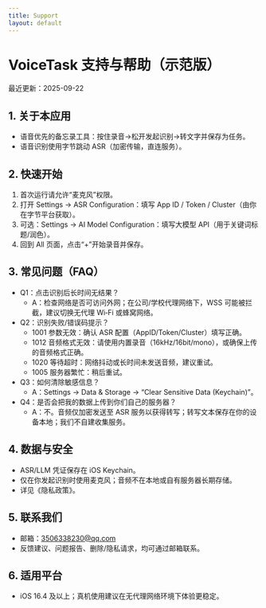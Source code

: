 ```yaml
---
title: Support
layout: default
---
```


# VoiceTask 支持与帮助（示范版）

最近更新：2025-09-22

## 1. 关于本应用
- 语音优先的备忘录工具：按住录音→松开发起识别→转文字并保存为任务。
- 语音识别使用字节跳动 ASR（加密传输，直连服务）。

## 2. 快速开始
1) 首次运行请允许“麦克风”权限。
2) 打开 Settings → ASR Configuration：填写 App ID / Token / Cluster（由你在字节平台获取）。
3) 可选：Settings → AI Model Configuration：填写大模型 API（用于关键词标题/润色）。
4) 回到 All 页面，点击“+”开始录音并保存。

## 3. 常见问题（FAQ）
- Q1：点击识别后长时间无结果？
  - A：检查网络是否可访问外网；在公司/学校代理网络下，WSS 可能被拦截，建议切换无代理 Wi‑Fi 或蜂窝网络。
- Q2：识别失败/错误码提示？
  - 1001 参数无效：确认 ASR 配置（AppID/Token/Cluster）填写正确。
  - 1012 音频格式无效：请使用内置录音（16kHz/16bit/mono），或确保上传的音频格式正确。
  - 1020 等待超时：网络抖动或长时间未发送音频，建议重试。
  - 1005 服务器繁忙：稍后重试。
- Q3：如何清除敏感信息？
  - A：Settings → Data & Storage → “Clear Sensitive Data (Keychain)”。
- Q4：是否会把我的数据上传到你们自己的服务器？
  - A：不。音频仅加密发送至 ASR 服务以获得转写；转写文本保存在你的设备本地；我们不自建收集服务。

## 4. 数据与安全
- ASR/LLM 凭证保存在 iOS Keychain。
- 仅在你发起识别时使用麦克风；音频不在本地或自有服务器长期存储。
- 详见《隐私政策》。

## 5. 联系我们
- 邮箱：3506338230@qq.com
- 反馈建议、问题报告、删除/隐私请求，均可通过邮箱联系。

## 6. 适用平台
- iOS 16.4 及以上；真机使用建议在无代理网络环境下体验更稳定。
